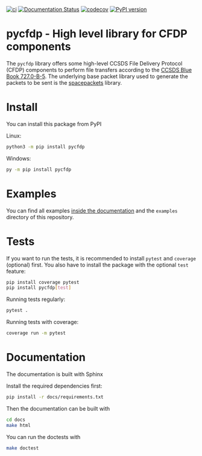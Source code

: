 [![ci](https://github.com/us-irs/py-cfdp/actions/workflows/ci.yml/badge.svg)](https://github.com/us-irs/py-cfdp/actions/workflows/ci.yml)
[![Documentation Status](https://readthedocs.org/projects/pycfdp/badge/?version=latest)](https://pycfdp.readthedocs.io/en/latest/?badge=latest)
[![codecov](https://codecov.io/gh/us-irs/py-cfdp/graph/badge.svg?token=YFLM60LCVI)](https://codecov.io/gh/us-irs/py-cfdp)
[![PyPI version](https://badge.fury.io/py/pycfdp.svg)](https://badge.fury.io/py/pycfdp)

pycfdp - High level library for CFDP components 
======================

The `pycfdp` library offers some high-level CCSDS File Delivery Protocol (CFDP) components to
perform file transfers according to the [CCSDS Blue Book 727.0-B-5](https://public.ccsds.org/Pubs/727x0b5.pdf).
The underlying base packet library used to generate the packets to be sent is the
[spacepackets](https://github.com/us-irs/spacepackets-py) library.

# Install

You can install this package from PyPI

Linux:

```sh
python3 -m pip install pycfdp 
```

Windows:

```sh
py -m pip install pycfdp 
```

# Examples

You can find all examples [inside the documentation](https://pycfdp.readthedocs.io/en/latest/examples.html) and the `examples` directory of this repository.

# Tests

If you want to run the tests, it is recommended to install `pytest` and `coverage` (optional)
first. You also have to install the package with the optional `test` feature:

```sh
pip install coverage pytest
pip install pycfdp[test]
```

Running tests regularly:

```sh
pytest .
```

Running tests with coverage:

```sh
coverage run -m pytest
```

# Documentation

The documentation is built with Sphinx

Install the required dependencies first:

```sh
pip install -r docs/requirements.txt
```

Then the documentation can be built with

```sh
cd docs
make html
```

You can run the doctests with

```sh
make doctest
```
